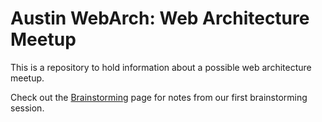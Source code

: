 # Austin WebArch: Web Architecture Meetup
This is a repository to hold information about a possible web architecture meetup.

Check out the [Brainstorming](https://github.com/danclien/webarch/wiki/Brainstorming-Notes) page for notes from our first brainstorming session.

